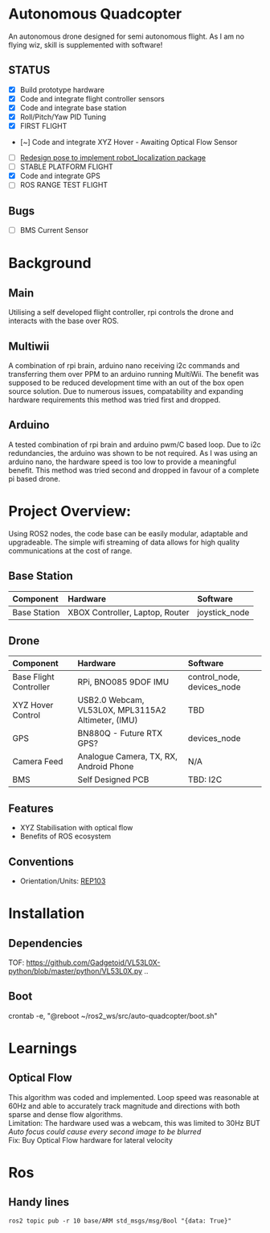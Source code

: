 # Autonomous Quadcopter
  An autonomous drone designed for semi autonomous flight. As I am no flying wiz, skill is supplemented with software! 
## STATUS
- [x] Build prototype hardware
- [x] Code and integrate flight controller sensors
- [x] Code and integrate base station
- [x] Roll/Pitch/Yaw PID Tuning
- [x] FIRST FLIGHT  
- [~] Code and integrate XYZ Hover - Awaiting Optical Flow Sensor  
- [ ] [Redesign pose to implement robot_localization package](https://automaticaddison.com/sensor-fusion-using-the-robot-localization-package-ros-2/)
- [ ] STABLE PLATFORM FLIGHT
- [x] Code and integrate GPS
- [ ] ROS RANGE TEST FLIGHT

## Bugs
- [ ] BMS Current Sensor 


# Background
## Main
  Utilising a self developed flight controller, rpi controls the drone and interacts with the base over ROS.  
  
## Multiwii
  A combination of rpi brain, arduino nano receiving i2c commands and transferring them over PPM to an arduino running MultiWii. The benefit was supposed to be reduced development time with an out of the box open source solution. Due to numerous issues, compatability and expanding hardware requirements this method was tried first and dropped.  

## Arduino
  A tested combination of rpi brain and arduino pwm/C based loop. Due to i2c redundancies, the arduino was shown to be not required. As I was using an arduino nano, the hardware speed is too low to provide a meaningful benefit. This method was tried second and dropped in favour of a complete pi based drone.  
  
  

# Project Overview:
Using ROS2 nodes, the code base can be easily modular, adaptable and upgradeable. The simple wifi streaming of data allows for high quality communications at the cost of range.

## Base Station
| Component | Hardware | Software |
| :-------- | :------- | :------- |
| Base Station | XBOX Controller, Laptop, Router | joystick_node |

## Drone
| Component | Hardware | Software |
| :-------- | :------- | :------- |
| Base Flight Controller | RPi, BNO085 9DOF IMU | control_node, devices_node |
| XYZ Hover Control | USB2.0 Webcam, VL53L0X, MPL3115A2 Altimeter, (IMU) | TBD |
| GPS | BN880Q - Future RTX GPS? | devices_node |
| Camera Feed | Analogue Camera, TX, RX, Android Phone | N/A |
| BMS | Self Designed PCB | TBD: I2C |

## Features
- XYZ Stabilisation with optical flow
- Benefits of ROS ecosystem

## Conventions
- Orientation/Units: [REP103](https://www.ros.org/reps/rep-0103.html)



# Installation
## Dependencies
TOF: https://github.com/Gadgetoid/VL53L0X-python/blob/master/python/VL53L0X.py
..

## Boot
crontab -e, "@reboot ~/ros2_ws/src/auto-quadcopter/boot.sh"

# Learnings
## Optical Flow
This algorithm was coded and implemented. Loop speed was reasonable at 60Hz and able to accurately track magnitude and directions with both sparse and dense flow algorithms.   
Limitation: The hardware used was a webcam, this was limited to 30Hz BUT *Auto focus could cause every second image to be blurred*  
Fix: Buy Optical Flow hardware for lateral velocity

# Ros
## Handy lines
```
ros2 topic pub -r 10 base/ARM std_msgs/msg/Bool "{data: True}" 
```




